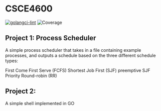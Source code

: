 # CSCE4600
[![golangci-lint](https://github.com/jh125486/CSCE4600/actions/workflows/golangci-lint.yml/badge.svg?branch=main)](https://github.com/jh125486/CSCE4600/actions/workflows/golangci-lint.yml)
![Coverage](https://img.shields.io/badge/Coverage-65.0%25-yellow)

## Project 1: Process Scheduler
A simple process scheduler that takes in a file containing example processes, and outputs a schedule based on the three different schedule types:

First Come First Serve (FCFS)
Shortest Job First (SJF) preemptive
SJF Priority
Round-robin (RR)

## Project 2:
A simple shell implemented in GO